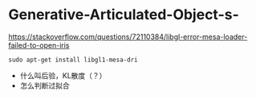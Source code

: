 # Generative-Articulated-Object-s-

https://stackoverflow.com/questions/72110384/libgl-error-mesa-loader-failed-to-open-iris
```
sudo apt-get install libgl1-mesa-dri
```

 - 什么叫后验，KL散度（？）
 - 怎么判断过拟合